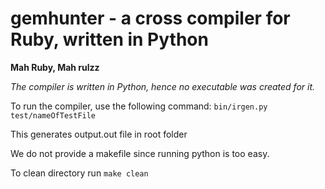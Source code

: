 gemhunter - a cross compiler for Ruby, written in Python
=======================================================

**Mah Ruby, Mah rulzz**

*The compiler is written in Python, hence no executable was created for it.*

To run the compiler, use the following command:
`bin/irgen.py test/nameOfTestFile`

This generates output.out file in root folder

We do not provide a makefile since running python is too easy.

To clean directory run `make clean`
